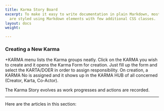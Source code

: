 ```yaml
---
title: Karma Story Board
excerpt: To make it easy to write documentation in plain Markdown, most UI components
  are styled using Markdown elements with few additional CSS classes.
layout: docs
weight: 

---
```

### Creating a New Karma

\+KARMA menu lists the Karma groups neatly. Click on the KARMA you wish to create and it opens the Karma Form for creation. Just fill up the form and select the KARTA/DOER in order to assign responsibility. On creation, a KARMA No is assigned and it shows up in the KARMA HUB of all concerned (Creator, Karta, Co-Actor).

The Karma Story evolves as work progresses and actions are recorded.

***

Here are the articles in this section:
